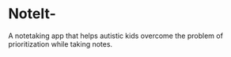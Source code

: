 # NoteIt-
A notetaking app that helps autistic kids overcome the problem of prioritization while taking notes.
